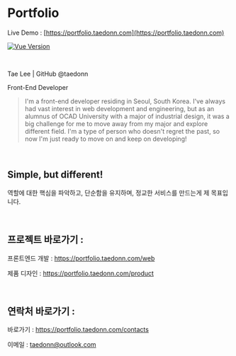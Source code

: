 # Portfolio

Live Demo : [https://portfolio.taedonn.com](https://portfolio.taedonn.com)

[![Vue Version](https://img.shields.io/badge/featured%20on-Vue%20%403.2.13-%2341B883)](#)

&nbsp;

Tae Lee | GitHub @taedonn

Front-End Developer

> I'm a front-end developer residing in Seoul, South Korea. I've always had vast interest in web development and engineering, but as an alumnus of OCAD University with a major of industrial design, it was a big challenge for me to move away from my major and explore different field. I'm a type of person who doesn't regret the past, so now I'm just ready to move on and keep on developing!

&nbsp;

## Simple, but different! 

역할에 대한 핵심을 파악하고, 단순함을 유지하며, 정교한 서비스를 만드는게 제 목표입니다.

&nbsp;

## 프로젝트 바로가기 :

프론트엔드 개발 : https://portfolio.taedonn.com/web

제품 디자인 : https://portfolio.taedonn.com/product


&nbsp;

## 연락처 바로가기 :

바로가기 : https://portfolio.taedonn.com/contacts

이메일 : taedonn@outlook.com
